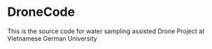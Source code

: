 # DroneCode
This is the source code for water sampling assisted Drone Project at Vietnamese German University
